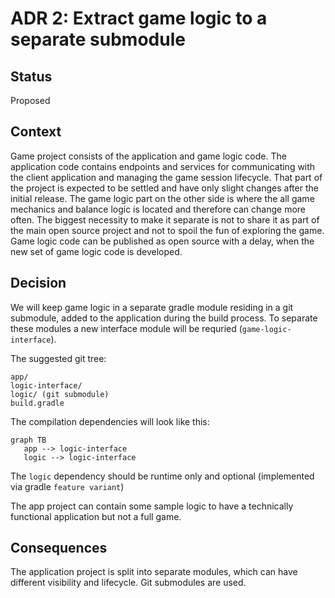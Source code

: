 # ADR 2: Extract game logic to a separate submodule

## Status

Proposed

## Context

Game project consists of the application and game logic code.
The application code contains endpoints and services for communicating with the client application and managing the game session lifecycle.
That part of the project is expected to be settled and have only slight changes after the initial release.
The game logic part on the other side is where the all game mechanics and balance logic is located and therefore can change more often.
The biggest necessity to make it separate is not to share it as part of the main open source project and not to spoil the fun of exploring the game. 
Game logic code can be published as open source with a delay, when the new set of game logic code is developed.
## Decision

We will keep game logic in a separate gradle module residing in a git submodule, added to the application during the build process.
To separate these modules a new interface module will be requried (`game-logic-interface`).

The suggested git tree:

    
    app/
    logic-interface/
    logic/ (git submodule)
    build.gradle


The compilation dependencies will look like this:

```mermaid
graph TB
   app --> logic-interface
   logic --> logic-interface
```

The `logic` dependency should be runtime only and optional (implemented via gradle `feature variant`)

The app project can contain some sample logic to have a technically functional application but not a full game.

## Consequences

The application project is split into separate modules, which can have different visibility and lifecycle.
Git submodules are used.